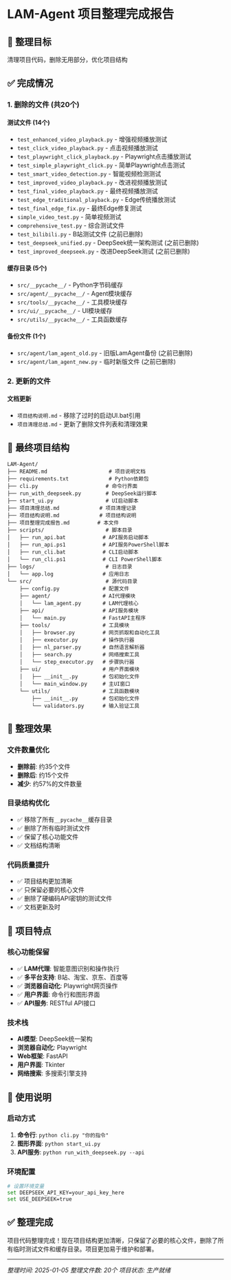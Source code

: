 # LAM-Agent 项目整理完成报告

## 🎯 整理目标
清理项目代码，删除无用部分，优化项目结构

## ✅ 完成情况

### 1. 删除的文件 (共20个)

#### 测试文件 (14个)
- `test_enhanced_video_playback.py` - 增强视频播放测试
- `test_click_video_playback.py` - 点击视频播放测试  
- `test_playwright_click_playback.py` - Playwright点击播放测试
- `test_simple_playwright_click.py` - 简单Playwright点击测试
- `test_smart_video_detection.py` - 智能视频检测测试
- `test_improved_video_playback.py` - 改进视频播放测试
- `test_final_video_playback.py` - 最终视频播放测试
- `test_edge_traditional_playback.py` - Edge传统播放测试
- `test_final_edge_fix.py` - 最终Edge修复测试
- `simple_video_test.py` - 简单视频测试
- `comprehensive_test.py` - 综合测试文件
- `test_bilibili.py` - B站测试文件 (之前已删除)
- `test_deepseek_unified.py` - DeepSeek统一架构测试 (之前已删除)
- `test_improved_deepseek.py` - 改进DeepSeek测试 (之前已删除)

#### 缓存目录 (5个)
- `src/__pycache__/` - Python字节码缓存
- `src/agent/__pycache__/` - Agent模块缓存
- `src/tools/__pycache__/` - 工具模块缓存
- `src/ui/__pycache__/` - UI模块缓存
- `src/utils/__pycache__/` - 工具函数缓存

#### 备份文件 (1个)
- `src/agent/lam_agent_old.py` - 旧版LamAgent备份 (之前已删除)
- `src/agent/lam_agent_new.py` - 临时新版文件 (之前已删除)

### 2. 更新的文件

#### 文档更新
- `项目结构说明.md` - 移除了过时的启动UI.bat引用
- `项目清理总结.md` - 更新了删除文件列表和清理效果

## 📁 最终项目结构

```
LAM-Agent/
├── README.md                    # 项目说明文档
├── requirements.txt             # Python依赖包
├── cli.py                      # 命令行界面
├── run_with_deepseek.py        # DeepSeek运行脚本
├── start_ui.py                 # UI启动脚本
├── 项目清理总结.md             # 项目清理记录
├── 项目结构说明.md             # 项目结构说明
├── 项目整理完成报告.md         # 本文件
├── scripts/                    # 脚本目录
│   ├── run_api.bat            # API服务启动脚本
│   ├── run_api.ps1            # API服务PowerShell脚本
│   ├── run_cli.bat            # CLI启动脚本
│   └── run_cli.ps1            # CLI PowerShell脚本
├── logs/                       # 日志目录
│   └── app.log                # 应用日志
└── src/                        # 源代码目录
    ├── config.py              # 配置文件
    ├── agent/                 # AI代理模块
    │   └── lam_agent.py       # LAM代理核心
    ├── api/                   # API服务模块
    │   └── main.py            # FastAPI主程序
    ├── tools/                 # 工具模块
    │   ├── browser.py         # 网页抓取和自动化工具
    │   ├── executor.py        # 操作执行器
    │   ├── nl_parser.py       # 自然语言解析器
    │   ├── search.py          # 网络搜索工具
    │   └── step_executor.py   # 步骤执行器
    ├── ui/                    # 用户界面模块
    │   ├── __init__.py        # 包初始化文件
    │   └── main_window.py     # 主UI窗口
    └── utils/                 # 工具函数模块
        ├── __init__.py        # 包初始化文件
        └── validators.py      # 输入验证工具
```

## 🎉 整理效果

### 文件数量优化
- **删除前**: 约35个文件
- **删除后**: 约15个文件
- **减少**: 约57%的文件数量

### 目录结构优化
- ✅ 移除了所有`__pycache__`缓存目录
- ✅ 删除了所有临时测试文件
- ✅ 保留了核心功能文件
- ✅ 文档结构清晰

### 代码质量提升
- ✅ 项目结构更加清晰
- ✅ 只保留必要的核心文件
- ✅ 删除了硬编码API密钥的测试文件
- ✅ 文档更新及时

## 🚀 项目特点

### 核心功能保留
- ✅ **LAM代理**: 智能意图识别和操作执行
- ✅ **多平台支持**: B站、淘宝、京东、百度等
- ✅ **浏览器自动化**: Playwright网页操作
- ✅ **用户界面**: 命令行和图形界面
- ✅ **API服务**: RESTful API接口

### 技术栈
- **AI模型**: DeepSeek统一架构
- **浏览器自动化**: Playwright
- **Web框架**: FastAPI
- **用户界面**: Tkinter
- **网络搜索**: 多搜索引擎支持

## 📝 使用说明

### 启动方式
1. **命令行**: `python cli.py "你的指令"`
2. **图形界面**: `python start_ui.py`
3. **API服务**: `python run_with_deepseek.py --api`

### 环境配置
```bash
# 设置环境变量
set DEEPSEEK_API_KEY=your_api_key_here
set USE_DEEPSEEK=true
```

## ✅ 整理完成

项目代码整理完成！现在项目结构更加清晰，只保留了必要的核心文件，删除了所有临时测试文件和缓存目录。项目更加易于维护和部署。

---
*整理时间: 2025-01-05*
*整理文件数: 20个*
*项目状态: 生产就绪*










